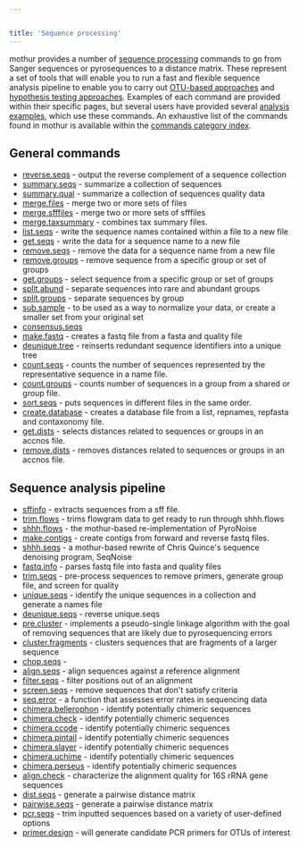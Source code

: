```yaml
---


title: 'Sequence processing'
---
```

mothur provides a number of [sequence
processing](sequence_processing) commands to go from Sanger
sequences or pyrosequences to a distance matrix. These represent a set
of tools that will enable you to run a fast and flexible sequence
analysis pipeline to enable you to carry out [OTU-based
approaches](OTU-based_approaches) and [hypothesis testing
approaches](hypothesis_testing_approaches). Examples of each
command are provided within their specific pages, but several users have
provided several [analysis examples](analysis_examples),
which use these commands. An exhaustive list of the commands found in
mothur is available within the [ commands category
index](Special:Categories).

## General commands

-   [reverse.seqs](reverse.seqs) - output the reverse
    complement of a sequence collection
-   [summary.seqs](summary.seqs) - summarize a collection of
    sequences
-   [summary.qual](summary.qual) - summarize a collection of
    sequences quality data
-   [merge.files](merge.files) - merge two or more sets of
    files
-   [merge.sfffiles](merge.sfffiles) - merge two or more sets
    of sfffiles
-   [merge.taxsummary](merge.taxsummary) - combines tax
    summary files.
-   [list.seqs](list.seqs) - write the sequence names
    contained within a file to a new file
-   [get.seqs](get.seqs) - write the data for a sequence name
    to a new file
-   [remove.seqs](remove.seqs) - remove the data for a
    sequence name from a new file
-   [remove.groups](remove.groups) - remove sequence from a
    specific group or set of groups
-   [get.groups](get.groups) - select sequence from a
    specific group or set of groups
-   [split.abund](split.abund) - separate sequences into rare
    and abundant groups
-   [split.groups](split.groups) - separate sequences by
    group
-   [sub.sample](sub.sample) - to be used as a way to
    normalize your data, or create a smaller set from your original set
-   [consensus.seqs](consensus.seqs)
-   [make.fastq](make.fastq) - creates a fastq file from a
    fasta and quality file
-   [deunique.tree](deunique.tree) - reinserts redundant
    sequence identifiers into a unique tree
-   [count.seqs](count.seqs) - counts the number of sequences
    represented by the representative sequence in a name file.
-   [count.groups](count.groups) - counts number of sequences
    in a group from a shared or group file.
-   [sort.seqs](sort.seqs) - puts sequences in different
    files in the same order.
-   [create.database](create.database) - creates a database
    file from a list, repnames, repfasta and contaxonomy file.
-   [get.dists](get.dists) - selects distances related to
    sequences or groups in an accnos file.
-   [remove.dists](remove.dists) - removes distances related
    to sequences or groups in an accnos file.

## Sequence analysis pipeline

-   [sffinfo](sffinfo) - extracts sequences from a sff file.
-   [trim.flows](trim.flows) - trims flowgram data to get
    ready to run through shhh.flows
-   [shhh.flows](shhh.flows) - the mothur-based
    re-implementation of PyroNoise
-   [make.contigs](make.contigs) - create contigs from
    forward and reverse fastq files.
-   [shhh.seqs](shhh.seqs) - a mothur-based rewrite of Chris
    Quince\'s sequence denoising program, SeqNoise
-   [fastq.info](fastq.info) - parses fastq file into fasta
    and quality files
-   [trim.seqs](trim.seqs) - pre-process sequences to remove
    primers, generate group file, and screen for quality
-   [unique.seqs](unique.seqs) - identify the unique
    sequences in a collection and generate a names file
-   [deunique.seqs](deunique.seqs) - reverse unique.seqs
-   [pre.cluster](pre.cluster) - implements a pseudo-single
    linkage algorithm with the goal of removing sequences that are
    likely due to pyrosequencing errors
-   [cluster.fragments](cluster.fragments) - clusters
    sequences that are fragments of a larger sequence
-   [chop.seqs](chop.seqs) -
-   [align.seqs](align.seqs) - align sequences against a
    reference alignment
-   [filter.seqs](filter.seqs) - filter positions out of an
    alignment
-   [screen.seqs](screen.seqs) - remove sequences that don\'t
    satisfy criteria
-   [seq.error](seq.error) - a function that assesses error
    rates in sequencing data
-   [chimera.bellerophon](chimera.bellerophon) - identify
    potentially chimeric sequences
-   [chimera.check](chimera.check) - identify potentially
    chimeric sequences
-   [chimera.ccode](chimera.ccode) - identify potentially
    chimeric sequences
-   [chimera.pintail](chimera.pintail) - identify potentially
    chimeric sequences
-   [chimera.slayer](chimera.slayer) - identify potentially
    chimeric sequences
-   [chimera.uchime](chimera.uchime) - identify potentially
    chimeric sequences
-   [chimera.perseus](chimera.perseus) - identify potentially
    chimeric sequences
-   [align.check](align.check) - characterize the alignment
    quality for 16S rRNA gene sequences
-   [dist.seqs](dist.seqs) - generate a pairwise distance
    matrix
-   [pairwise.seqs](pairwise.seqs) - generate a pairwise
    distance matrix
-   [pcr.seqs](pcr.seqs) - trim inputted sequences based on a
    variety of user-defined options
-   [primer.design](primer.design) - will generate candidate
    PCR primers for OTUs of interest
